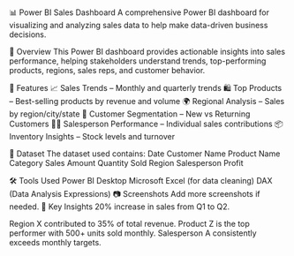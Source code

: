 📊 Power BI Sales Dashboard
A comprehensive Power BI dashboard for visualizing and analyzing sales data to help make data-driven business decisions.

🚀 Overview
This Power BI dashboard provides actionable insights into sales performance, helping stakeholders understand trends, top-performing products, regions, sales reps, and customer behavior.

📌 Features
📈 Sales Trends – Monthly and quarterly trends
🛍️ Top Products – Best-selling products by revenue and volume
🌍 Regional Analysis – Sales by region/city/state
👥 Customer Segmentation – New vs Returning Customers
🧑‍💼 Salesperson Performance – Individual sales contributions
📦 Inventory Insights – Stock levels and turnover

📂 Dataset
The dataset used contains:
Date
Customer Name
Product Name
Category
Sales Amount
Quantity Sold
Region
Salesperson
Profit

🛠 Tools Used
Power BI Desktop
Microsoft Excel (for data cleaning)
DAX (Data Analysis Expressions)
📷 Screenshots
Add more screenshots if needed.
🧠 Key Insights
20% increase in sales from Q1 to Q2.

Region X contributed to 35% of total revenue.
Product Z is the top performer with 500+ units sold monthly.
Salesperson A consistently exceeds monthly targets.
